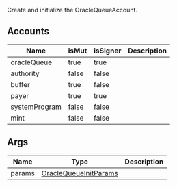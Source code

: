 Create and initialize the OracleQueueAccount.

## Accounts

| Name          | isMut | isSigner | Description |
| ------------- | ----- | -------- | ----------- |
| oracleQueue   | true  | true     |             |
| authority     | false | false    |             |
| buffer        | true  | false    |             |
| payer         | true  | true     |             |
| systemProgram | false | false    |             |
| mint          | false | false    |             |

## Args

| Name   | Type                                                             | Description |
| ------ | ---------------------------------------------------------------- | ----------- |
| params | [OracleQueueInitParams](/solana/idl/types/oraclequeueinitparams) |             |
